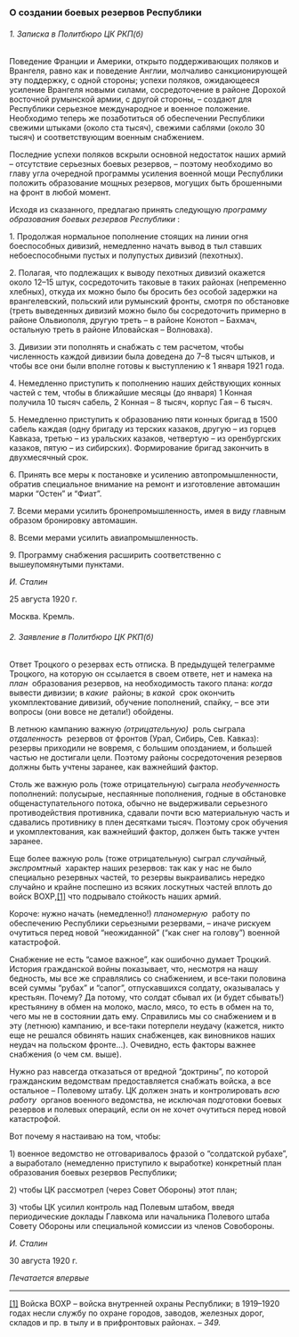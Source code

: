 ### О создании боевых резервов Республики

###### 1. Записка в Политбюро ЦК РКП(б)

Поведение Франции и Америки, открыто поддерживающих поляков и Врангеля, равно как и поведение Англии, молчаливо санкционирующей эту поддержку, с одной стороны; успехи поляков, ожидающееся усиление Врангеля новыми силами, сосредоточение в районе Дорохой восточной румынской армии, с другой стороны, – создают для Республики серьезное международное и военное положение. Необходимо теперь же позаботиться об обеспечении Республики свежими штыками (около ста тысяч), свежими саблями (около 30 тысяч) и соответствующим военным снабжением.

Последние успехи поляков вскрыли основной недостаток наших армий – отсутствие серьезных боевых резервов, – поэтому необходимо во главу угла очередной программы усиления военной мощи Республики положить образование мощных резервов, могущих быть брошенными на фронт в любой момент.

Исходя из сказанного, предлагаю принять следующую _программу образования боевых резервов Республики_ :

1. Продолжая нормальное пополнение стоящих на линии огня боеспособных дивизий, немедленно начать вывод в тыл ставших небоеспособными пустых и полупустых дивизий (пехотных).

2. Полагая, что подлежащих к выводу пехотных дивизий окажется около 12–15 штук, сосредоточить таковые в таких районах (непременно хлебных), откуда их можно было бы бросить без особой задержки на врангелевский, польский или румынский фронты, смотря по обстановке (треть выведенных дивизий можно было бы сосредоточить примерно в районе Ольвиополя, другую треть – в районе Конотоп – Бахмач, остальную треть в районе Иловайская – Волноваха).

3. Дивизии эти пополнять и снабжать с тем расчетом, чтобы численность каждой дивизии была доведена до 7–8 тысяч штыков, и чтобы все они были вполне готовы к выступлению к 1 января 1921 года.

4. Немедленно приступить к пополнению наших действующих конных частей с тем, чтобы в ближайшие месяцы (до января) 1 Конная получила 10 тысяч сабель, 2 Конная – 8 тысяч, корпус Гая – 6 тысяч.

5. Немедленно приступить к образованию пяти конных бригад в 1500 сабель каждая (одну бригаду из терских казаков, другую – из горцев Кавказа, третью – из уральских казаков, четвертую – из оренбургских казаков, пятую – из сибирских). Формирование бригад закончить в двухмесячный срок.

6. Принять все меры к постановке и усилению автопромышленности, обратив специальное внимание на ремонт и изготовление автомашин марки “Остен” и “Фиат”.

7. Всеми мерами усилить бронепромышленность, имея в виду главным образом бронировку автомашин.

8. Всеми мерами усилить авиапромышленность.

9. Программу снабжения расширить соответственно с вышеупомянутыми пунктами.

_И. Сталин_

25 августа 1920 г.

Москва. Кремль.

###### 2. Заявление в Политбюро ЦК РКП(б)

Ответ Троцкого о резервах есть отписка. В предыдущей телеграмме Троцкого, на которую он ссылается в своем ответе, нет и намека на _план_  образования резервов, на необходимость такого плана: _когда_  вывести дивизии; в _какие_  районы; в _какой_  срок окончить укомплектование дивизий, обучение пополнений, спайку, – все эти вопросы (они вовсе не детали!) обойдены.

В летнюю кампанию важную _(отрицательную)_  роль сыграла _отдаленность_  резервов от фронтов (Урал, Сибирь, Сев. Кавказ): резервы приходили не вовремя, с большим опозданием, и большей частью не достигали цели. Поэтому районы сосредоточения резервов должны быть учтены заранее, как важнейший фактор.

Столь же важную роль (тоже отрицательную) сыграла _необученность_  пополнений: полусырые, неспаянные пополнения, годные в обстановке общенаступательного потока, обычно не выдерживали серьезного противодействия противника, сдавали почти всю материальную часть и сдавались противнику в плен десятками тысяч. Поэтому срок обучения и укомплектования, как важнейший фактор, должен быть также учтен заранее.

Еще более важную роль (тоже отрицательную) сыграл _случайный, экспромтный_  характер наших резервов: так как у нас не было специально резервных частей, то резервы выкраивались нередко случайно и крайне поспешно из всяких лоскутных частей вплоть до войск ВОХР,[[1]](#_ftn1) что подрывало стойкость наших армий.

Короче: нужно начать (немедленно!) _планомерную_  работу по обеспечению Республики серьезными резервами, – иначе рискуем очутиться перед новой “неожиданной” (“как снег на голову”) военной катастрофой.

Снабжение не есть “самое важное”, как ошибочно думает Троцкий. История гражданской войны показывает, что, несмотря на нашу бедность, мы все же справлялись со снабжением, и все‑таки половина всей суммы “рубах” и “сапог”, отпускавшихся солдату, оказывалась у крестьян. Почему? Да потому, что солдат сбывал их (и будет сбывать!) крестьянину в обмен на молоко, масло, мясо, то есть в обмен на то, чего мы не в состоянии дать ему. Справились мы со снабжением и в эту (летнюю) кампанию, и все‑таки потерпели неудачу (кажется, никто еще не решался обвинять наших снабженцев, как виновников наших неудач на польском фронте…). Очевидно, есть факторы важнее снабжения (о чем см. выше).

Нужно раз навсегда отказаться от вредной “доктрины”, по которой гражданским ведомствам предоставляется снабжать войска, а все остальное – Полевому штабу. ЦК должен знать и контролировать _всю работу_  органов военного ведомства, не исключая подготовки боевых резервов и полевых операций, если он не хочет очутиться перед новой катастрофой.

Вот почему я настаиваю на том, чтобы:

1) военное ведомство не отговаривалось фразой о “солдатской рубахе”, а выработало (немедленно приступило к выработке) конкретный план образования боевых резервов Республики;

2) чтобы ЦК рассмотрел (через Совет Обороны) этот план;

3) чтобы ЦК усилил контроль над Полевым штабом, введя периодические доклады Главкома или начальника Полевого штаба Совету Обороны или специальной комиссии из членов Совобороны.

_И. Сталин_

30 августа 1920 г.

_Печатается впервые_

  

---

[[1]](#_ftnref1) Войска ВОХР – войска внутренней охраны Республики; в 1919–1920 годах несли службу по охране городов, заводов, железных дорог, складов и пр. в тылу и в прифронтовых районах. – _349._